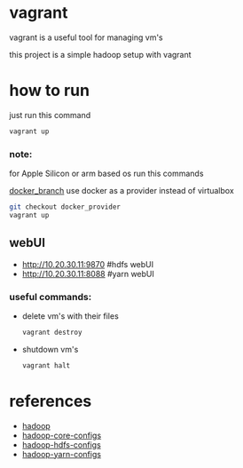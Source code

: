 

# vagrant
vagrant is a useful tool for managing vm's

this project is a simple hadoop setup with vagrant 



# how to run
just run this command

```bash
vagrant up
```
### note:
for Apple Silicon or arm based os run this commands

[docker_branch](https://github.com/hoseinlook/vagrant-hadoop/tree/docker_provider) use docker as a provider instead of virtualbox
```bash
git checkout docker_provider
vagrant up
```

## webUI
+ http://10.20.30.11:9870  #hdfs webUI
+ http://10.20.30.11:8088  #yarn webUI


### useful commands:
+ delete vm's with their files
    ```bash 
    vagrant destroy
    ```
+ shutdown vm's
    ```bash 
    vagrant halt
    ```
  
# references
+ [hadoop](https://hadoop.apache.org/docs/stable/)
+ [hadoop-core-configs](https://hadoop.apache.org/docs/stable/hadoop-project-dist/hadoop-common/core-default.xml)
+ [hadoop-hdfs-configs](https://hadoop.apache.org/docs/stable/hadoop-project-dist/hadoop-hdfs/hdfs-default.xml)
+ [hadoop-yarn-configs](https://hadoop.apache.org/docs/stable/hadoop-yarn/hadoop-yarn-common/yarn-default.xml)
